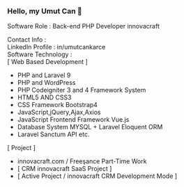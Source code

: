 ### Hello, my Umut Can 👋

Software Role : Back-end PHP Developer innovacraft 

Contact Info : <br />
LinkedIn Profile : in/umutcankarce <br />
Software Technology : <br />
[ Web Based Development ]
+ PHP and Laravel 9
+ PHP and WordPress 
+ PHP Codeigniter 3 and 4 Framework System 
+ HTML5 AND CSS3
+ CSS Framework Bootstrap4
+ JavaScript,jQuery,Ajax,Axios
+ JavaScript Frontend Framework Vue.js
+ Database System MYSQL + Laravel Eloquent ORM
+ Laravel Sanctum API etc.

[ Project ]
+ innovacraft.com / Freeşance Part-Time Work
+ [ CRM innovacraft SaaS Project ]
+ [ Active Project / innovacraft CRM Development Mode ]
